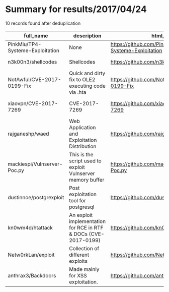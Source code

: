 
# Summary for results/2017/04/24
    
10 records found after deduplication

| full_name | description | html_url | matched_list | matched_count | pushed_at | size | stargazers_count | language | forks_count | vul_ids |
|----------------------------------|-----------------------------------------------------------------|-----------------------------------------------------|--------------------|-----------------|---------------------------|--------|--------------------|------------|---------------|-------------------|
| PinkMiu/TP4-Systeme-Exploitation | None | https://github.com/PinkMiu/TP4-Systeme-Exploitation | ['exploit'] | 1 | 2017-04-24 17:40:21+00:00 | 79 | 0 | Python | 0 | [] |
| n3k00n3/shellcodes | Shellcodes | https://github.com/n3k00n3/shellcodes | ['shellcode'] | 1 | 2017-04-24 13:44:15+00:00 | 7 | 4 | Assembly | 0 | [] |
| NotAwful/CVE-2017-0199-Fix | Quick and dirty fix to OLE2 executing code via .hta | https://github.com/NotAwful/CVE-2017-0199-Fix | ['cve-2'] | 1 | 2017-04-24 20:48:36+00:00 | 3 | 14 | nan | 1 | ['CVE-2017-0199'] |
| xiaovpn/CVE-2017-7269 | CVE-2017-7269 | https://github.com/xiaovpn/CVE-2017-7269 | ['cve-2'] | 1 | 2017-04-24 08:43:00+00:00 | 0 | 0 | nan | 0 | ['CVE-2017-7269'] |
| rajganeshp/waed | Web Application and Exploitation Distribution | https://github.com/rajganeshp/waed | ['exploit'] | 1 | 2017-04-24 15:21:11+00:00 | 623 | 6 | Shell | 4 | [] |
| mackiespi/Vulnserver-Poc.py | This is the script used to exploit Vulnserver memory buffer | https://github.com/mackiespi/Vulnserver-Poc.py | ['exploit'] | 1 | 2017-04-24 19:28:05+00:00 | 0 | 0 | | 0 | [] |
| dustinnoe/postgrexploit | Post exploitation tool for postgresql | https://github.com/dustinnoe/postgrexploit | ['exploit'] | 1 | 2017-04-24 22:27:20+00:00 | 0 | 0 | | 0 | [] |
| kn0wm4d/htattack | An exploit implementation for RCE in RTF & DOCs (CVE-2017-0199) | https://github.com/kn0wm4d/htattack | ['exploit', 'rce'] | 2 | 2017-04-24 23:45:18+00:00 | 2 | 3 | Python | 3 | ['CVE-2017-0199'] |
| Netw0rkLan/exploit | Collection of different exploits | https://github.com/Netw0rkLan/exploit | ['exploit'] | 1 | 2017-04-24 08:26:15+00:00 | 96703 | 0 | Python | 0 | [] |
| anthrax3/Backdoors | Made mainly for XSS exploitation. | https://github.com/anthrax3/Backdoors | ['exploit'] | 1 | 2017-04-24 04:25:58+00:00 | 7 | 0 | JavaScript | 0 | [] |
